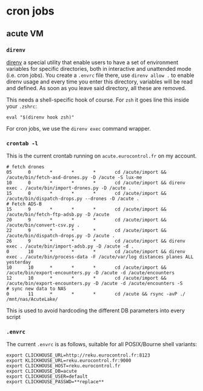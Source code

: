 # cron jobs

## acute VM

### `direnv`

[direnv] a special utility that enable users to have a set of environment variables for specific directories,
both in interactive and unattended mode (i.e. cron jobs). You create a `.envrc` file there, use `direnv allow .`  to
enable direnv usage and every time you enter this directory, variables will be read and defined. As soon as you leave
said directory, all these are removed.

This needs a shell-specific hook of course. For `zsh` it goes line this inside your `.zshrc`:

```shell
eval "$(direnv hook zsh)"
```

For cron jobs, we use the `direnv exec` command wrapper.

### `crontab -l`

This is the current crontab running on `acute.eurocontrol.fr`  on my account.

```cronexp
# fetch drones
05      0       *       *       *       cd /acute/import && /acute/bin/fetch-asd-drones.py -D /acute -S lux-me
10      0       *       *       *       cd /acute/import && direnv exec . /acute/bin/import-drones.py -D /acute .
15      0       *       *       *       cd /acute/import && /acute/bin/dispatch-drops.py --drones -D /acute .
# Fetch ADS-B
15      9       *       *       *       cd /acute/import && /acute/bin/fetch-ftp-adsb.py -D /acute
20      9       *       *       *       cd /acute/import && /acute/bin/convert-csv.py .
22      9       *       *       *       cd /acute/import && /acute/bin/dispatch-drops.py -D /acute .
26      9       *       *       *       cd /acute/import && direnv exec . /acute/bin/import-adsb.py -D /acute -d .
0       10      *       *       *       cd /acute/import && direnv exec . /acute/bin/process-data -F /acute/var/log distances planes ALL yesterday
10      10      *       *       *       cd /acute/import && /acute/bin/export-encounters.py -D /acute -d /acute/encounters
12      10      *       *       *       cd /acute/import && /acute/bin/export-encounters.py -D /acute -d /acute/encounters -S
# sync new data to NAS
0       11      *       *       *       cd /acute && rsync -avP ./ /mnt/nas/AcuteLake/
```

This is used to avoid hardcoding the different DB parameters into every script

### `.envrc`

The current `.envrc` is as follows, suitable for all POSIX/Bourne shell variants:

```shell
export CLICKHOUSE_URL=http://reku.eurocontrol.fr:8123
export KLICKHOUSE_URL=reku.eurocontrol.fr:9000
export CLICKHOUSE_HOST=reku.eurocontrol.fr
export CLICKHOUSE_DB=acute
export CLICKHOUSE_USER=default
export CLICKHOUSE_PASSWD=**replace**
```

[direnv]: https://direnv.net/


